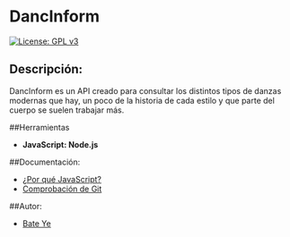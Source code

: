 # DancInform
[![License: GPL v3](https://img.shields.io/badge/License-GPLv3-blue.svg)](https://www.gnu.org/licenses/gpl-3.0)
## Descripción:
DancInform es un API creado para consultar los distintos tipos de danzas modernas que hay, un poco de la historia de cada estilo y que parte del cuerpo se suelen trabajar más.

##Herramientas
- **JavaScript: Node.js**

##Documentación:
- [¿Por qué JavaScript?](docs/herramientas.md)
- [Comprobación de Git](docs/comprobacion.md)

##Autor:
- [Bate Ye](https://github.com/WolfYe98)
